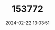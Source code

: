 ---
title: "153772"
category: "Orconectes williamsi"
draft: false
date: 2024-02-22 13:03:51
languages:
  English: ["Williams Crayfish"]
---